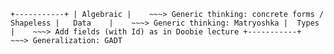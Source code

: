 
`
+-----------+
| Algebraic |    ~~~> Generic thinking: concrete forms / Shapeless
|   Data    |    ~~~> Generic thinking: Matryoshka
|  Types    |    ~~~> Add fields (with Id) as in Doobie lecture
+-----------+    ~~~> Generalization: GADT
`
